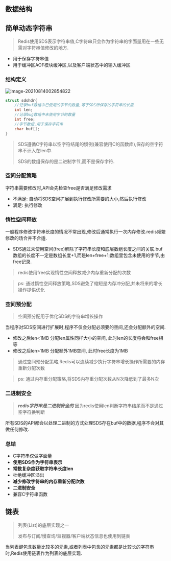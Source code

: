 ## 数据结构

## 简单动态字符串

> Redis使用SDS表示字符串值,C字符串只会作为字符串的字面量用在一些无需对字符串值修改的地方.

- 用于保存字符串值
- 用于缓冲区AOF模块缓冲区,以及客户端状态中的输入缓冲区

### 结构定义

![image-20210814002854822](https://jianjiandawang.oss-cn-shanghai.aliyuncs.com/Typora/20210814002854.png)

```c
struct sdshdr{
    //记录buf数组中已使用的字节的数量,等于SDS所保存的字符串的长度
    int len;
    //记录bug数组中未使用字节的数量
    int free;
    //字节数组,用于保存字符串
    char buf[];
}
```

> SDS遵循C字符串以空字符结尾的惯例(兼容使用C的函数库),保存的空字符串不计入在len中.
>
> SDS的数组保存的是二进制字节,而不是保存字符.

### 空间分配策略

字符串需要修改时,API会先检查free是否满足修改需求

- 不满足: 自动将SDS空间扩展到执行修改所需要的大小,然后执行修改
- 满足: 执行修改

### 惰性空间释放

一般程序修改字符串长度的情况不常出现,修改后通常执行一次内存修改.redis频繁修改的场合并不合适.

- SDS通过未使用空间(free)解除了字符串长度和底层数组长度之间的关联.buf数组的长度不一定是数组长度+1,而是len+free+1;数组里包含未使用的字节,由free记录.

> redis使用free实现惰性空间释放减少内存重新分配的次数

> ps: 通过惰性空间释放策略,SDS避免了缩短是内存冲分配,并未将来的增长操作提供优化

### 空间预分配

> 空间预分配用于优化SDS的字符串增长操作

当程序对SDS空间进行扩展时,程序不仅会分配必须要的空间,还会分配额外的空间.

- 修改之后len<1MB 分配len属性同样大小的空间, 此时len的长度将会和free相等
- 修改之后len>1MB 分配额外1MB空间, 此时free长度为1MB

> 通过空间预分配策略,Redis可以连续减少执行字符串增长操作所需要的内存重新分配次数

> ps: 通过内存重分配策略,将SDS内存重分配次数从N次降低到了最多N次

### 二进制安全

> ***redis字符串是二进制安全的*** 因为redis使用len判断字符串结尾而不是通过空字符换判断

所有SDS的API都会以处理二进制的方式处理SDS存在buf中的数据,程序不会对其做任何修改.

### 总结

- C字符串仅做字面量
- **使用SDS作为字符串表示**
- **常数复杂度获取字符串长度len**
- 杜绝缓冲区溢出
- **减少修改字符串的内存重新分配次数**
- **二进制安全**
- 兼容C字符串函数

## 链表

> 列表(List)的底层实现之一
>
> 发布与订阅/慢查询/监视器/客户端状态信息也使用到链表

当列表键包含数量比较多的元素,或者列表中包含的元素都是比较长的字符串时,Redis使用链表作为列表的底层实现.